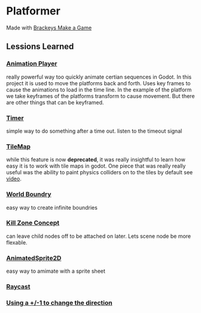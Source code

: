 # Platformer 
Made with [Brackeys Make a Game](https://www.youtube.com/watch?v=LOhfqjmasi0)
## Lessions Learned
### [Animation Player](https://docs.godotengine.org/en/stable/classes/class_animationplayer.html) 
really powerful way too quickly animate certian sequences in Godot. In this project it is used to move the platforms back and forth. Uses key frames to cause the animations to load in the time line. In the example of the platform we take keyframes of the platforms transform to cause movement. But there are other things that can be keyframed.
### [Timer](https://docs.godotengine.org/en/stable/classes/class_timer.html#timer)
simple way to do something after a time out. listen to the timeout signal
### [TileMap](https://docs.godotengine.org/en/stable/classes/class_tilemap.html)
while this feature is now **deprecated**, it was really insightful to learn how easy it is to work with tile maps in godot. One piece that was really really useful was the ability to paint physics colliders on to the tiles by default see [video](https://youtu.be/LOhfqjmasi0?t=1238).
### [World Boundry](https://docs.godotengine.org/en/stable/classes/class_worldboundaryshape2d.html#class-worldboundaryshape2d)
easy way to create infinite boundries
### [Kill Zone Concept](https://youtu.be/LOhfqjmasi0?t=2060)
can leave child nodes off to be attached on later. Lets scene node be more flexable.
### [AnimatedSprite2D](https://docs.godotengine.org/en/stable/classes/class_animatedsprite2d.html)
easy way to amimate with a sprite sheet
### [Raycast](https://docs.godotengine.org/en/stable/classes/class_raycast2d.html)
### [Using a +/-1 to change the direction](https://youtu.be/LOhfqjmasi0?t=2878)
